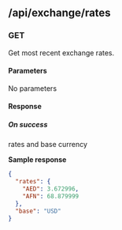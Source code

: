 ## /api/exchange/rates
### GET

Get most recent exchange rates.

#### Parameters
No parameters

#### Response
##### On success

rates and base currency

**Sample response**

```json
{
  "rates": {
    "AED": 3.672996,
    "AFN": 68.879999
  },
  "base": "USD"
}
```
